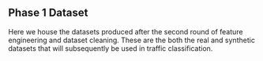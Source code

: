 ## Phase 1 Dataset

Here we house the datasets produced after the second round of feature engineering and dataset cleaning. These are the both the real and synthetic datasets that will subsequently be used in traffic classification.